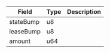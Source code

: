 | Field | Type | Description |
|--|--|--|
| stateBump |  u8 | |
| leaseBump |  u8 | |
| amount |  u64 | |
